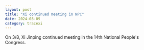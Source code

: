 ```yaml
---
layout: post
title: "Xi continued meeting in NPC"
date: 2024-03-09
category: tracexi
---
```


On 3/8, Xi Jinping continued meeting in the 14th National People's Congress.

